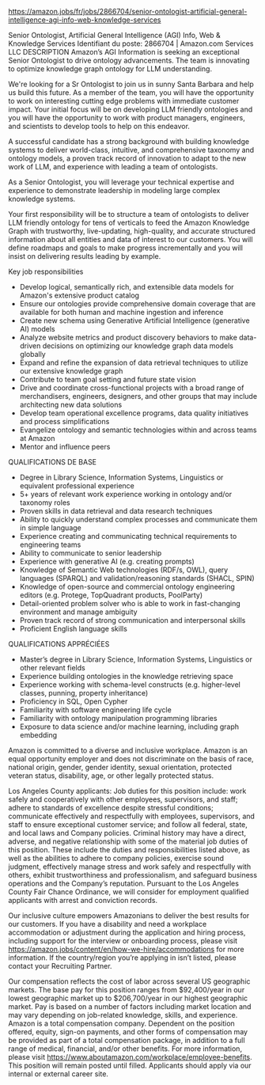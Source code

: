

https://amazon.jobs/fr/jobs/2866704/senior-ontologist-artificial-general-intelligence-agi-info-web-knowledge-services

Senior Ontologist, Artificial General Intelligence (AGI) Info, Web & Knowledge Services
Identifiant du poste: 2866704 | Amazon.com Services LLC
DESCRIPTION
Amazon’s AGI Information is seeking an exceptional Senior Ontologist to drive ontology advancements. The team is innovating to optimize knowledge graph ontology for LLM understanding.

We're looking for a Sr Ontologist to join us in sunny Santa Barbara and help us build this future. As a member of the team, you will have the opportunity to work on interesting cutting edge problems with immediate customer impact. Your initial focus will be on developing LLM friendly ontologies and you will have the opportunity to work with product managers, engineers, and scientists to develop tools to help on this endeavor.

A successful candidate has a strong background with building knowledge systems to deliver world-class, intuitive, and comprehensive taxonomy and ontology models, a proven track record of innovation to adapt to the new work of LLM, and experience with leading a team of ontologists.

As a Senior Ontologist, you will leverage your technical expertise and experience to demonstrate leadership in modeling large complex knowledge systems.

Your first responsibility will be to structure a team of ontologists to deliver LLM friendly ontology for tens of verticals to feed the Amazon Knowledge Graph with trustworthy, live-updating, high-quality, and accurate structured information about all entities and data of interest to our customers. You will define roadmaps and goals to make progress incrementally and you will insist on delivering results leading by example.


Key job responsibilities
- Develop logical, semantically rich, and extensible data models for Amazon's extensive product catalog
- Ensure our ontologies provide comprehensive domain coverage that are available for both human and machine ingestion and inference
- Create new schema using Generative Artificial Intelligence (generative AI) models
- Analyze website metrics and product discovery behaviors to make data-driven decisions on optimizing our knowledge graph data models globally
- Expand and refine the expansion of data retrieval techniques to utilize our extensive knowledge graph
- Contribute to team goal setting and future state vision
- Drive and coordinate cross-functional projects with a broad range of merchandisers, engineers, designers, and other groups that may include architecting new data solutions
- Develop team operational excellence programs, data quality initiatives and process simplifications
- Evangelize ontology and semantic technologies within and across teams at Amazon
- Mentor and influence peers

QUALIFICATIONS DE BASE
* Degree in Library Science, Information Systems, Linguistics or equivalent professional experience
* 5+ years of relevant work experience working in ontology and/or taxonomy roles
* Proven skills in data retrieval and data research techniques
* Ability to quickly understand complex processes and communicate them in simple language
* Experience creating and communicating technical requirements to engineering teams
* Ability to communicate to senior leadership
* Experience with generative AI (e.g. creating prompts)
* Knowledge of Semantic Web technologies (RDF/s, OWL), query languages (SPARQL) and validation/reasoning standards (SHACL, SPIN)
* Knowledge of open-source and commercial ontology engineering editors (e.g. Protege, TopQuadrant products, PoolParty)
* Detail-oriented problem solver who is able to work in fast-changing environment and manage ambiguity
* Proven track record of strong communication and interpersonal skills
* Proficient English language skills

QUALIFICATIONS APPRÉCIÉES
* Master’s degree in Library Science, Information Systems, Linguistics or other relevant fields
* Experience building ontologies in the knowledge retrieving space
* Experience working with schema-level constructs (e.g. higher-level classes, punning, property inheritance)
* Proficiency in SQL, Open Cypher
* Familiarity with software engineering life cycle
* Familiarity with ontology manipulation programming libraries
* Exposure to data science and/or machine learning, including graph embedding

Amazon is committed to a diverse and inclusive workplace. Amazon is an equal opportunity employer and does not discriminate on the basis of race, national origin, gender, gender identity, sexual orientation, protected veteran status, disability, age, or other legally protected status.

Los Angeles County applicants: Job duties for this position include: work safely and cooperatively with other employees, supervisors, and staff; adhere to standards of excellence despite stressful conditions; communicate effectively and respectfully with employees, supervisors, and staff to ensure exceptional customer service; and follow all federal, state, and local laws and Company policies. Criminal history may have a direct, adverse, and negative relationship with some of the material job duties of this position. These include the duties and responsibilities listed above, as well as the abilities to adhere to company policies, exercise sound judgment, effectively manage stress and work safely and respectfully with others, exhibit trustworthiness and professionalism, and safeguard business operations and the Company’s reputation. Pursuant to the Los Angeles County Fair Chance Ordinance, we will consider for employment qualified applicants with arrest and conviction records.

Our inclusive culture empowers Amazonians to deliver the best results for our customers. If you have a disability and need a workplace accommodation or adjustment during the application and hiring process, including support for the interview or onboarding process, please visit https://amazon.jobs/content/en/how-we-hire/accommodations for more information. If the country/region you’re applying in isn’t listed, please contact your Recruiting Partner.

Our compensation reflects the cost of labor across several US geographic markets. The base pay for this position ranges from $92,400/year in our lowest geographic market up to $206,700/year in our highest geographic market. Pay is based on a number of factors including market location and may vary depending on job-related knowledge, skills, and experience. Amazon is a total compensation company. Dependent on the position offered, equity, sign-on payments, and other forms of compensation may be provided as part of a total compensation package, in addition to a full range of medical, financial, and/or other benefits. For more information, please visit https://www.aboutamazon.com/workplace/employee-benefits. This position will remain posted until filled. Applicants should apply via our internal or external career site.
